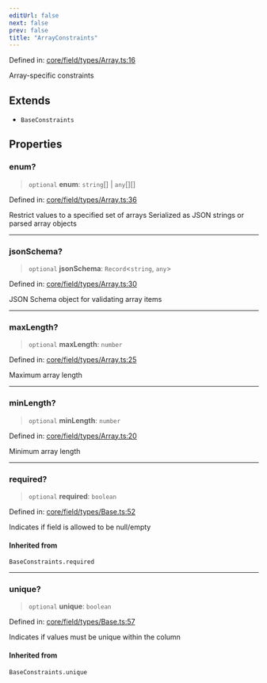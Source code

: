 ```yaml
---
editUrl: false
next: false
prev: false
title: "ArrayConstraints"
---
```


Defined in: [core/field/types/Array.ts:16](https://github.com/datisthq/dpkit/blob/7a3ebb9422265a09d2e84e0952d10e0101139f80/core/field/types/Array.ts#L16)

Array-specific constraints

## Extends

- `BaseConstraints`

## Properties

### enum?

> `optional` **enum**: `string`[] \| `any`[][]

Defined in: [core/field/types/Array.ts:36](https://github.com/datisthq/dpkit/blob/7a3ebb9422265a09d2e84e0952d10e0101139f80/core/field/types/Array.ts#L36)

Restrict values to a specified set of arrays
Serialized as JSON strings or parsed array objects

***

### jsonSchema?

> `optional` **jsonSchema**: `Record`\<`string`, `any`\>

Defined in: [core/field/types/Array.ts:30](https://github.com/datisthq/dpkit/blob/7a3ebb9422265a09d2e84e0952d10e0101139f80/core/field/types/Array.ts#L30)

JSON Schema object for validating array items

***

### maxLength?

> `optional` **maxLength**: `number`

Defined in: [core/field/types/Array.ts:25](https://github.com/datisthq/dpkit/blob/7a3ebb9422265a09d2e84e0952d10e0101139f80/core/field/types/Array.ts#L25)

Maximum array length

***

### minLength?

> `optional` **minLength**: `number`

Defined in: [core/field/types/Array.ts:20](https://github.com/datisthq/dpkit/blob/7a3ebb9422265a09d2e84e0952d10e0101139f80/core/field/types/Array.ts#L20)

Minimum array length

***

### required?

> `optional` **required**: `boolean`

Defined in: [core/field/types/Base.ts:52](https://github.com/datisthq/dpkit/blob/7a3ebb9422265a09d2e84e0952d10e0101139f80/core/field/types/Base.ts#L52)

Indicates if field is allowed to be null/empty

#### Inherited from

`BaseConstraints.required`

***

### unique?

> `optional` **unique**: `boolean`

Defined in: [core/field/types/Base.ts:57](https://github.com/datisthq/dpkit/blob/7a3ebb9422265a09d2e84e0952d10e0101139f80/core/field/types/Base.ts#L57)

Indicates if values must be unique within the column

#### Inherited from

`BaseConstraints.unique`
